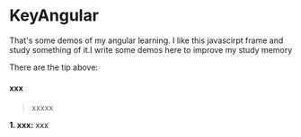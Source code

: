 # KeyAngular
That's some demos of my angular learning. I like this javascirpt frame and study something of it.I write some demos here to improve my study memory

There are the tip above:

#### xxx 
>xxxxx

**1. xxx:** xxx